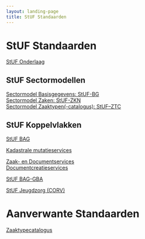 ```yaml
---
layout: landing-page
title: StUF Standaarden
---
```

# StUF Standaarden
[StUF Onderlaag](https://vng-realisatie.github.io/StUF-onderlaag/)
## StUF Sectormodellen
[Sectormodel Basisgegevens: StUF-BG](https://vng-realisatie.github.io/StUF-BG/)<br/>
[Sectormodel Zaken: StUF-ZKN](https://vng-realisatie.github.io/StUF-ZKN/)<br/>
[Sectormodel Zaaktypen(-catalogus): StUF–ZTC](https://vng-realisatie.github.io/StUF-ZTC/)<br/>
<!--[Sectormodel Geo: StUF Geo IMGeo]()<br/>
[Sectormodel HR: StUF-HR]()<br/>
[Sectormodel e-Formulieren: StUF-EF]()<br/>
[Sectormodel WOZ: StUF-WOZ]()<br/>
[Sectormodel RIHa: StUF-RIHa]()-->
## StUF Koppelvlakken
<!--[RSGB Bevragingen]()<br/>-->
[StUF BAG](https://vng-realisatie.github.io/StUF-BAG/)<br/>
<!--[LV Adressen en Gebouwen (LV BAG)]()<br/>-->
[Kadastrale mutatieservices](https://vng-realisatie.github.io/Kadastrale-mutatieservices/)<br/>
<!--[LV Wet Kenbaarheid Publiekrechtelijke Beperkingen]()<br/>-->
[Zaak- en Documentservices](https://vng-realisatie.github.io/Zaak-en-Documentservices/)<br/>
[Documentcreatieservices](https://vng-realisatie.github.io/Documentcreatieservices/)<br/>
<!--[Prefill eFormulierservices]()<br/>-->
[StUF BAG-GBA](https://vng-realisatie.github.io/StUF-BAG-GBA)<br/>
<!--[Wabo-BAG services]()<br/>
[Toezicht- en Handhavenservices]()<br/>
[StUF-Geo BAG]()<br/>
[LV Omgevingsloket]()<br/>-->
[StUF Jeugdzorg (CORV)](https://vng-realisatie.github.io/StUF-Jeugdzorg/)<br/>
<!--[Regie- en zaakservices]()<br/>
[StUF-GGk berichtenvelop ISD-Keten]()<br/>
[Participatieladder]()<br/>
[Kinderopvang]()
[Koppelvlak Betalen- en Invorderenservices]()-->
# Aanverwante Standaarden
[Zaaktypecatalogus](https://vng-realisatie.github.io/Zaaktypecatalogus/)<br/>
